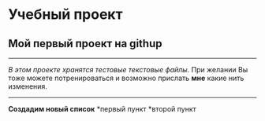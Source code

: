 # Учебный проект

## Мой первый проект на githup

---

_В этом проекте хранятся тестовые текстовые файлы._ При желании Вы тоже можете потренироваться и возможно прислать **мне** какие нить изменения.

---

**Создадим новый список**
*первый пункт
*второй пункт
